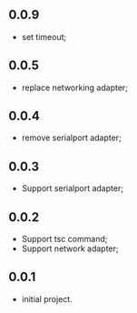 ## 0.0.9
- set timeout;

## 0.0.5
- replace networking adapter;

## 0.0.4
- remove serialport adapter;

## 0.0.3
- Support serialport adapter;

## 0.0.2
- Support tsc command;
- Support network adapter;

## 0.0.1
- initial project.
